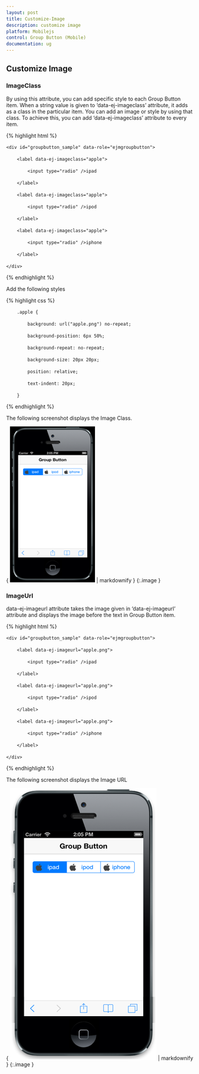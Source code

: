 ```yaml
---
layout: post
title: Customize-Image
description: customize image
platform: Mobilejs
control: Group Button (Mobile)
documentation: ug
---
```


## Customize Image

### ImageClass

By using this attribute, you can add specific style to each Group Button item. When a string value is given to ‘data-ej-imageclass’ attribute, it adds as a class in the particular item. You can add an image or style by using that class. To achieve this, you can add ‘data-ej-imageclass’ attribute to every item.

{% highlight html %}

<!-- Group Button rendering via radiobutton -->

    <div id="groupbutton_sample" data-role="ejmgroupbutton">

        <label data-ej-imageclass="apple">

            <input type="radio" />ipad

        </label>

        <label data-ej-imageclass="apple">

            <input type="radio" />ipod

        </label>

        <label data-ej-imageclass="apple">

            <input type="radio" />iphone

        </label>

    </div>





{% endhighlight %}



Add the following styles

{% highlight css %}



        .apple {

            background: url("apple.png") no-repeat;

            background-position: 6px 50%;

            background-repeat: no-repeat;

            background-size: 20px 20px;

            position: relative;

            text-indent: 20px;

        }





{% endhighlight %}



The following screenshot displays the Image Class.

{ ![](Customize-Image_images/Customize-Image_img1.png) | markdownify }
{:.image }


### ImageUrl

data-ej-imageurl attribute takes the image given in ‘data-ej-imageurl’ attribute and displays the image before the text in Group Button item.

{% highlight html %}

<!-- Group Button rendering via radiobutton -->

    <div id="groupbutton_sample" data-role="ejmgroupbutton">

        <label data-ej-imageurl="apple.png">

            <input type="radio" />ipad

        </label>

        <label data-ej-imageurl="apple.png">

            <input type="radio" />ipod

        </label>

        <label data-ej-imageurl="apple.png">

            <input type="radio" />iphone

        </label>

    </div>



{% endhighlight %}

The following screenshot displays the Image URL

{ ![C:/Users/vincentxavier/Desktop/Work/Documentation/Complete Doc/Groupbtton/images/ios7_4.png](Customize-Image_images/Customize-Image_img2.png) | markdownify }
{:.image }


